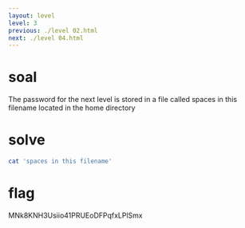 ```yaml
---
layout: level
level: 3
previous: ./level 02.html
next: ./level 04.html
---
```


# soal
The password for the next level is stored in a file called spaces in this filename located in the home directory

# solve
```bash
cat 'spaces in this filename'
```

# flag
MNk8KNH3Usiio41PRUEoDFPqfxLPlSmx